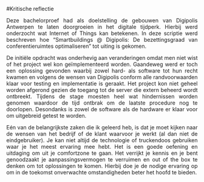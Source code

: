 #Kritische reflectie 
<p style="text-align: justify;">Deze bachelorproef had als doelstelling de gebouwen van Digipolis Antwerpen te laten doorgroeien in het digitale tijdperk. Hierbij werd onderzocht wat Internet of Things kan betekenen. In deze scriptie werd beschreven hoe “Smartbuildings @ Digipolis: De bezettingsgraad van conferentieruimtes optimaliseren” tot uiting is gekomen.</p>
<p style="text-align: justify;">De initiële opdracht was onderhevig aan veranderingen omdat men niet wist of het project wel kon geïmplementeerd worden. Gaandeweg werd er toch een oplossing gevonden waarbij zowel hard- als software tot hun recht kwamen en volgens de wensen van Digipolis conform alle randvoorwaarden klaar voor testing en implementatie is geraakt. Het project kon niet geheel worden afgerond gezien de toegang tot de server die extern beheerd wordt ontbreekt. Tijdens de stage moesten heel wat hindernissen worden genomen waardoor de tijd ontbrak om de laatste procedure nog te doorlopen. Desondanks is zowel de software als de hardware er klaar voor om uitgebreid getest te worden. </p>
<p style="text-align: justify;">Eén van de belangrijkste zaken die ik geleerd heb, is dat je moet kijken naar de wensen van het bedrijf of de klant waarvoor je werkt (al dan niet de eindgebruiker). Je kan niet altijd de technologie of truckendoos gebruiken waar je het meest ervaring mee hebt. Het is een goede oefening en uitdaging om uit je comfortzone te gaan. Het verrijkt je kennis en je bent genoodzaakt je aanpassingsvermogen te verruimen en out of the box te denken om tot oplossingen te komen. Hierbij doe je de nodige ervaring op om in de toekomst onverwachte omstandigheden beter het hoofd te bieden.</p>
